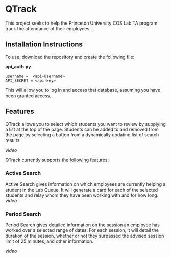 # QTrack

This project seeks to help the Princeton University COS Lab TA program track the attendance of their employees.

## Installation Instructions

To use, download the repository and create the following file:

**api_auth.py**

    username =  <api-username>
    API_SECRET = <api-key>

This will allow you to log in and access that database, assuming you have been granted access.

## Features

QTrack allows you to select which students you want to review by supplying a list at the top of the page. Students can be added to and removed from the page by selecting a button from a dynamically updating list of search results

*video*

QTrack currently supports the following features:

### Active Search

Active Search gives information on which employees are currently helping a student in the Lab Queue. It will generate a card for each of the selected students and relay whom they have been working with and for how long.
*video*

### Period Search

Period Search gives detailed information on the session an employee has worked over a selected range of dates. For each session, it will detail the duration of the session, whether or not they surpassed the advised session limit of 25 minutes, and other information.

*video*
